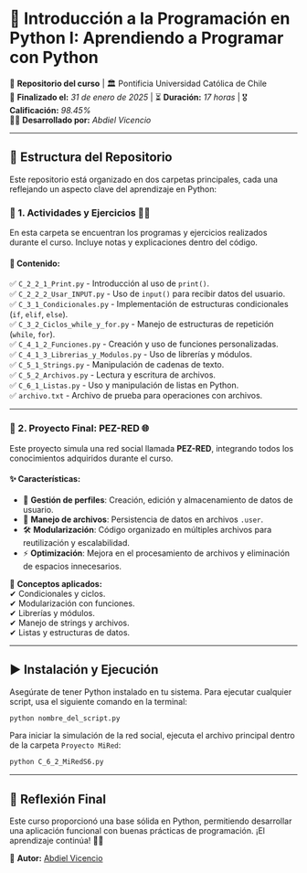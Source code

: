# 🎯 Introducción a la Programación en Python I: Aprendiendo a Programar con Python

📌 **Repositorio del curso** | 🏛️ Pontificia Universidad Católica de Chile  
📅 **Finalizado el:** *31 de enero de 2025* | ⏳ **Duración:** *17 horas* | 🎖 **Calificación:** *98.45%*  
👨‍💻 **Desarrollado por:** *Abdiel Vicencio*

---

## 📂 Estructura del Repositorio

Este repositorio está organizado en dos carpetas principales, cada una reflejando un aspecto clave del aprendizaje en Python:

### 📌 1. Actividades y Ejercicios 🏋️‍♂️
En esta carpeta se encuentran los programas y ejercicios realizados durante el curso. Incluye notas y explicaciones dentro del código.

#### 📜 **Contenido:**
✅ `C_2_2_1_Print.py` - Introducción al uso de `print()`.   
✅ `C_2_2_2_Usar_INPUT.py` - Uso de `input()` para recibir datos del usuario.   
✅ `C_3_1_Condicionales.py` - Implementación de estructuras condicionales (`if`, `elif`, `else`).   
✅ `C_3_2_Ciclos_while_y_for.py` - Manejo de estructuras de repetición (`while`, `for`).    
✅ `C_4_1_2_Funciones.py` - Creación y uso de funciones personalizadas.     
✅ `C_4_1_3_Librerias_y_Modulos.py` - Uso de librerías y módulos.   
✅ `C_5_1_Strings.py` - Manipulación de cadenas de texto.   
✅ `C_5_2_Archivos.py` - Lectura y escritura de archivos.   
✅ `C_6_1_Listas.py` - Uso y manipulación de listas en Python.  
✅ `archivo.txt` - Archivo de prueba para operaciones con archivos. 

---

### 🚀 2. Proyecto Final: PEZ-RED 🌐

Este proyecto simula una red social llamada **PEZ-RED**, integrando todos los conocimientos adquiridos durante el curso.

#### ✨ **Características:**
- 📂 **Gestión de perfiles**: Creación, edición y almacenamiento de datos de usuario.
- 💾 **Manejo de archivos**: Persistencia de datos en archivos `.user`.
- 🛠 **Modularización**: Código organizado en múltiples archivos para reutilización y escalabilidad.
- ⚡ **Optimización**: Mejora en el procesamiento de archivos y eliminación de espacios innecesarios.

📌 **Conceptos aplicados:**     
✔ Condicionales y ciclos.  
✔ Modularización con funciones.    
✔ Librerías y módulos.     
✔ Manejo de strings y archivos.    
✔ Listas y estructuras de datos.   

---

## ▶️ Instalación y Ejecución

Asegúrate de tener Python instalado en tu sistema. Para ejecutar cualquier script, usa el siguiente comando en la terminal:

```bash
python nombre_del_script.py
```

Para iniciar la simulación de la red social, ejecuta el archivo principal dentro de la carpeta `Proyecto MiRed`:

```bash
python C_6_2_MiRedS6.py
```

---

## 📢 Reflexión Final

Este curso proporcionó una base sólida en Python, permitiendo desarrollar una aplicación funcional con buenas prácticas de programación. ¡El aprendizaje continúa! 🚀🐍

📌 **Autor:** [Abdiel Vicencio](https://github.com/Pezcadoo31)
